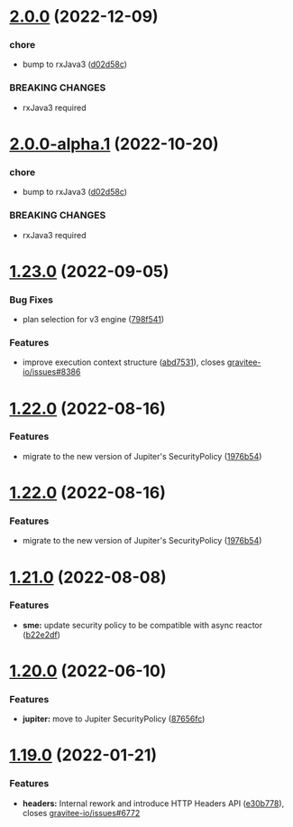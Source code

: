 # [2.0.0](https://github.com/gravitee-io/gravitee-policy-oauth2/compare/1.23.0...2.0.0) (2022-12-09)


### chore

* bump to rxJava3 ([d02d58c](https://github.com/gravitee-io/gravitee-policy-oauth2/commit/d02d58c944a82ad2d66d59f5f8550cf6f6b9b7d6))


### BREAKING CHANGES

* rxJava3 required

# [2.0.0-alpha.1](https://github.com/gravitee-io/gravitee-policy-oauth2/compare/1.23.0...2.0.0-alpha.1) (2022-10-20)


### chore

* bump to rxJava3 ([d02d58c](https://github.com/gravitee-io/gravitee-policy-oauth2/commit/d02d58c944a82ad2d66d59f5f8550cf6f6b9b7d6))


### BREAKING CHANGES

* rxJava3 required

# [1.23.0](https://github.com/gravitee-io/gravitee-policy-oauth2/compare/1.22.0...1.23.0) (2022-09-05)


### Bug Fixes

* plan selection for v3 engine ([798f541](https://github.com/gravitee-io/gravitee-policy-oauth2/commit/798f5413ff2d084bdac2687b7e12c43fc39ca5ce))


### Features

* improve execution context structure ([abd7531](https://github.com/gravitee-io/gravitee-policy-oauth2/commit/abd753109ccef5b72055c6c74acf663a16e559dd)), closes [gravitee-io/issues#8386](https://github.com/gravitee-io/issues/issues/8386)

# [1.22.0](https://github.com/gravitee-io/gravitee-policy-oauth2/compare/1.21.0...1.22.0) (2022-08-16)


### Features

* migrate to the new version of Jupiter's SecurityPolicy ([1976b54](https://github.com/gravitee-io/gravitee-policy-oauth2/commit/1976b544e18099ceaaacd5164e50257fc1dfa95a))

# [1.22.0](https://github.com/gravitee-io/gravitee-policy-oauth2/compare/1.21.0...1.22.0) (2022-08-16)


### Features

* migrate to the new version of Jupiter's SecurityPolicy ([1976b54](https://github.com/gravitee-io/gravitee-policy-oauth2/commit/1976b544e18099ceaaacd5164e50257fc1dfa95a))

# [1.21.0](https://github.com/gravitee-io/gravitee-policy-oauth2/compare/1.20.0...1.21.0) (2022-08-08)


### Features

* **sme:** update security policy to be compatible with async reactor ([b22e2df](https://github.com/gravitee-io/gravitee-policy-oauth2/commit/b22e2df14fea2ac20e19a869a7a9cdb0948be6a9))

# [1.20.0](https://github.com/gravitee-io/gravitee-policy-oauth2/compare/1.19.0...1.20.0) (2022-06-10)


### Features

* **jupiter:** move to Jupiter SecurityPolicy ([87656fc](https://github.com/gravitee-io/gravitee-policy-oauth2/commit/87656fce5a47766bfacb4a7f75779f6fca90c47b))

# [1.19.0](https://github.com/gravitee-io/gravitee-policy-oauth2/compare/1.18.0...1.19.0) (2022-01-21)


### Features

* **headers:** Internal rework and introduce HTTP Headers API ([e30b778](https://github.com/gravitee-io/gravitee-policy-oauth2/commit/e30b7780a0508ffd9fd91379b90eb2daffd59eef)), closes [gravitee-io/issues#6772](https://github.com/gravitee-io/issues/issues/6772)
